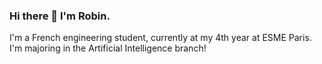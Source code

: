 ### Hi there 👋 I'm Robin.

I'm a French engineering student, currently at my 4th year at ESME Paris. I'm majoring in the Artificial Intelligence branch!
<!---
![Robibibi's GitHub stats](https://github-readme-stats.vercel.app/api?username=Robibibi&count_private=true&show_icons=true&include_all_commits=true&theme=dracula)

![Top Langs](https://github-readme-stats.vercel.app/api/top-langs?username=Robibibi&count_private=true&theme=dracula)
---!>
